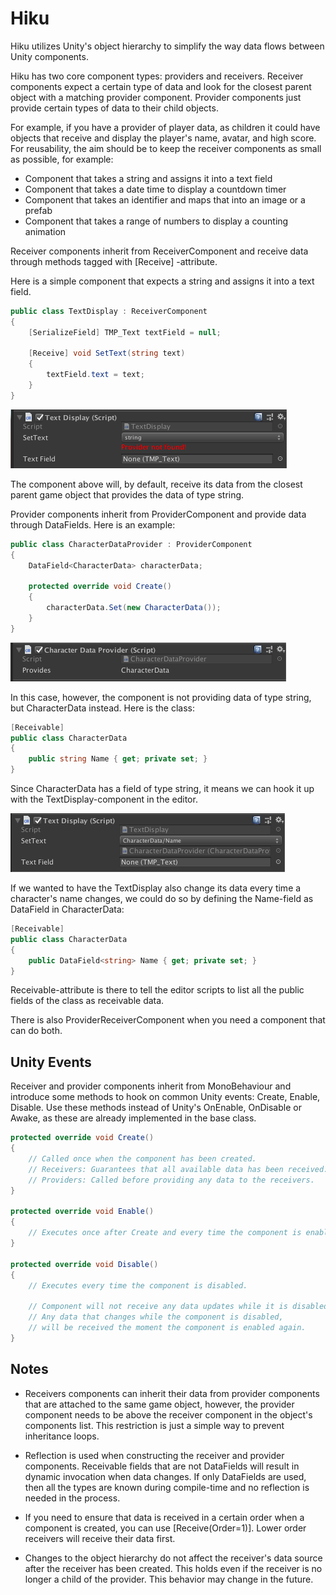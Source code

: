 # Hiku

Hiku utilizes Unity's object hierarchy to simplify the way data flows between Unity components.

Hiku has two core component types: providers and receivers. Receiver components expect a certain type of data and look for the closest parent object with a matching provider component. Provider components just provide certain types of data to their child objects.

For example, if you have a provider of player data, as children it could have objects that receive and display the player's name, avatar, and high score. For reusability, the aim should be to keep the receiver components as small as possible, for example:
- Component that takes a string and assigns it into a text field
- Component that takes a date time to display a countdown timer
- Component that takes an identifier and maps that into an image or a prefab
- Component that takes a range of numbers to display a counting animation

Receiver components inherit from ReceiverComponent and receive data through methods tagged with [Receive] -attribute.

Here is a simple component that expects a string and assigns it into a text field.

```c#
public class TextDisplay : ReceiverComponent
{
    [SerializeField] TMP_Text textField = null;

    [Receive] void SetText(string text)
    {
        textField.text = text;
    }
}
```
![TextDisplay](Docs/TextDisplay.png)

The component above will, by default, receive its data from the closest parent game object that provides the data of type string.

Provider components inherit from ProviderComponent and provide data through DataFields. Here is an example:

```c#
public class CharacterDataProvider : ProviderComponent
{
    DataField<CharacterData> characterData;

    protected override void Create()
    {
        characterData.Set(new CharacterData());
    }
}
```
![CharacterDataProvider](Docs/CharacterDataProvider.png)

In this case, however, the component is not providing data of type string, but CharacterData instead. Here is the class:

```c#
[Receivable]
public class CharacterData
{
    public string Name { get; private set; }
}
```

Since CharacterData has a field of type string, it means we can hook it up with the TextDisplay-component in the editor.

![TextDisplay](Docs/TextDisplaySet.png)

If we wanted to have the TextDisplay also change its data every time a character's name changes, we could do so by defining the Name-field as DataField in CharacterData:

```c#
[Receivable]
public class CharacterData
{
    public DataField<string> Name { get; private set; }
}
```

Receivable-attribute is there to tell the editor scripts to list all the public fields of the class as receivable data.

There is also ProviderReceiverComponent when you need a component that can do both.

## Unity Events

Receiver and provider components inherit from MonoBehaviour and introduce some methods to hook on common Unity events: Create, Enable, Disable. Use these methods instead of Unity's OnEnable, OnDisable or Awake, as these are already implemented in the base class.

```c#
protected override void Create()
{
    // Called once when the component has been created.
    // Receivers: Guarantees that all available data has been received.
    // Providers: Called before providing any data to the receivers.
}

protected override void Enable()
{
    // Executes once after Create and every time the component is enabled.
}

protected override void Disable()
{
    // Executes every time the component is disabled.

    // Component will not receive any data updates while it is disabled, 
    // Any data that changes while the component is disabled, 
    // will be received the moment the component is enabled again.
}
```

## Notes

- Receivers components can inherit their data from provider components that are attached to the same game object, however, the provider component needs to be above the receiver component in the object's components list. This restriction is just a simple way to prevent inheritance loops.

- Reflection is used when constructing the receiver and provider components. Receivable fields that are not DataFields will result in dynamic invocation when data changes. If only DataFields are used, then all the types are known during compile-time and no reflection is needed in the process.

- If you need to ensure that data is received in a certain order when a component is created, you can use [Receive(Order=1)]. Lower order receivers will receive their data first.

- Changes to the object hierarchy do not affect the receiver's data source after the receiver has been created. This holds even if the receiver is no longer a child of the provider. This behavior may change in the future.